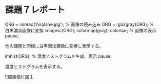 # 課題７レポート

ORG = imread('Airplane.jpg'); % 画像の読み込み
ORG = rgb2gray(ORG); % 白黒濃淡画像に変換
imagesc(ORG); colormap(gray); colorbar; % 画像の表示
pause;

他の課題と同様に白黒濃淡画像に変換し表示する。

imhist(ORG); % 濃度ヒストグラムを生成、表示
pause;

濃度ヒストグラムを表示する。

![原画像](
図１

